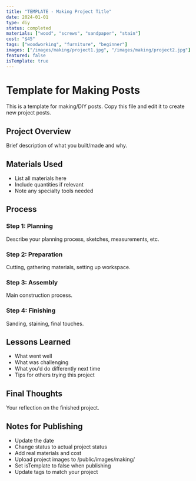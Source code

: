 ```yaml
---
title: "TEMPLATE - Making Project Title"
date: 2024-01-01
type: diy
status: completed
materials: ["wood", "screws", "sandpaper", "stain"]
cost: "$45"
tags: ["woodworking", "furniture", "beginner"]
images: ["/images/making/project1.jpg", "/images/making/project2.jpg"]
featured: false
isTemplate: true
---
```


# Template for Making Posts

This is a template for making/DIY posts. Copy this file and edit it to create new project posts.

## Project Overview

Brief description of what you built/made and why.

## Materials Used

- List all materials here
- Include quantities if relevant
- Note any specialty tools needed

## Process

### Step 1: Planning
Describe your planning process, sketches, measurements, etc.

### Step 2: Preparation
Cutting, gathering materials, setting up workspace.

### Step 3: Assembly
Main construction process.

### Step 4: Finishing
Sanding, staining, final touches.

## Lessons Learned

- What went well
- What was challenging
- What you'd do differently next time
- Tips for others trying this project

## Final Thoughts

Your reflection on the finished project.

## Notes for Publishing

- Update the date
- Change status to actual project status
- Add real materials and cost
- Upload project images to /public/images/making/
- Set isTemplate to false when publishing
- Update tags to match your project